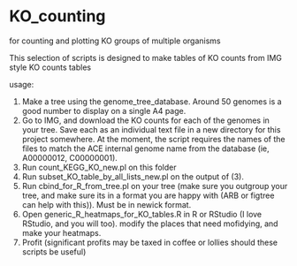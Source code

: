 KO_counting
===========

for counting and plotting KO groups of multiple organisms

This selection of scripts is designed to make tables of KO counts from IMG style KO counts tables

usage:

1) Make a tree using the genome_tree_database.  Around 50 genomes is a good number to display on a single A4 page.
2) Go to IMG, and download the KO counts for each of the genomes in your tree.  Save each as an individual text file in a new directory for this project somewhere.  At the moment, the script requires the names of the files to match the ACE internal genome name from the database (ie, A00000012, C00000001).
3) Run count_KEGG_KO_new.pl on this folder
4) Run subset_KO_table_by_all_lists_new.pl on the output of (3).
5) Run cbind_for_R_from_tree.pl on your tree (make sure you outgroup your tree, and make sure its in a format you are happy with (ARB or figtree can help with this)). Must be in newick format.
6) Open generic_R_heatmaps_for_KO_tables.R in R or RStudio (I love RStudio, and you will too).  modify the places that need mofidying, and make your heatmaps.
7) Profit (significant profits may be taxed in coffee or lollies should these scripts be useful)


